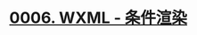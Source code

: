 # [0006. WXML - 条件渲染](https://github.com/Tdahuyou/TNotes.miniprogram/tree/main/notes/0006.%20WXML%20-%20%E6%9D%A1%E4%BB%B6%E6%B8%B2%E6%9F%93)


<!-- region:toc -->

<!-- endregion:toc -->

